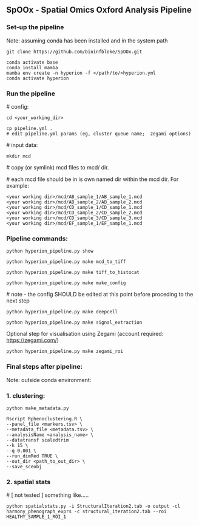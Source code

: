 ## SpOOx - Spatial Omics Oxford Analysis Pipeline

### Set-up the pipeline ##################
Note: assuming conda has been installed and in the system path
```
git clone https://github.com/bioinfbloke/SpOOx.git
```

```
conda activate base
conda install mamba
mamba env create -n hyperion -f </path/to/>hyperion.yml
conda activate hyperion
```

### Run the pipeline ##################

\# config:
```
cd <your_working_dir>

cp pipeline.yml .
# edit pipeline.yml params (eg, cluster queue name;  zegami options)
```

\# input data:
```
mkdir mcd 
```
\# copy (or symlink) mcd files to mcd/ dir. 

\# each mcd file should be in is own named dir within the mcd dir. For example:
```
<your working dir>/mcd/AB_sample_1/AB_sample_1.mcd
<your working dir>/mcd/AB_sample_2/AB_sample_2.mcd
<your working dir>/mcd/CD_sample_1/CD_sample_1.mcd
<your working dir>/mcd/CD_sample_2/CD_sample_2.mcd
<your working dir>/mcd/CD_sample_3/CD_sample_3.mcd
<your working dir>/mcd/EF_sample_1/EF_sample_1.mcd
```

### Pipeline commands:
```
python hyperion_pipeline.py show
```
```
python hyperion_pipeline.py make mcd_to_tiff
```
```
python hyperion_pipeline.py make tiff_to_histocat
```
```
python hyperion_pipeline.py make make_config
```
\# note - the config SHOULD be edited at this point before proceding to the next step
```
python hyperion_pipeline.py make deepcell
```
```
python hyperion_pipeline.py make signal_extraction
```
Optional step for visualisation using Zegami (account required: https://zegami.com/)
```
python hyperion_pipeline.py make zegami_roi
```

### Final steps after pipeline:
Note: outside conda environment:

###  1. clustering:
```
python make_metadata.py
```
```
Rscript Rphenoclustering.R \
--panel_file <markers.tsv> \
--metadata_file <metadata.tsv> \
--analysisName <analysis_name> \
--datatransf scaledtrim
--k 15 \
--q 0.001 \
--run_dimRed TRUE \
--out_dir <path_to_out_dir> \
--save_sceobj
```

### 2. spatial stats

\# [ not tested ] something like.....
```
python spatialstats.py -i StructuralIteration2.tab -o output -cl harmony_phenograph_exprs -c structural_iteration2.tab --roi HEALTHY_SAMPLE_1_ROI_1
```




